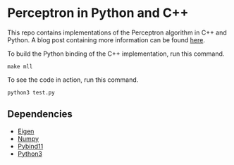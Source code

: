 # Perceptron in Python and C++
This repo contains implementations of the Perceptron algorithm in C++ and Python.
A blog post containing more information can be found [here](https://sudocat.blogspot.com/2019/12/perceptron-in-python-and-c.html).

To build the Python binding of the C++ implementation, run this command.

`make mll`

To see the code in action, run this command.

`python3 test.py`

## Dependencies
* [Eigen](http://eigen.tuxfamily.org/index.php?title=Main_Page)
* [Numpy](https://numpy.org/)
* [Pybind11](https://pybind11.readthedocs.io/en/stable/index.html)
* [Python3](https://docs.python.org/3/)
